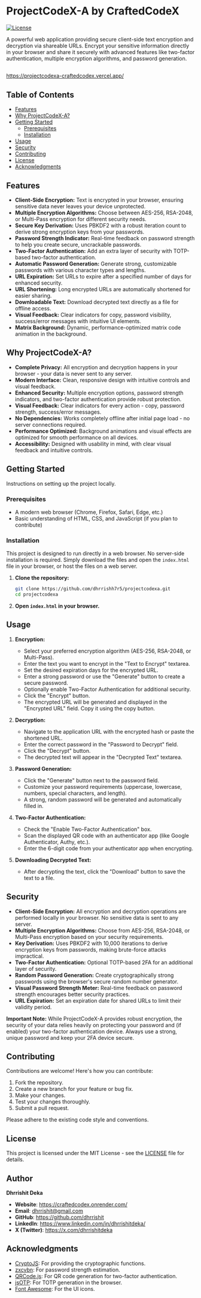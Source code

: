 # ProjectCodeX-A by CraftedCodeX

[![License](https://img.shields.io/badge/License-MIT-yellow.svg)](LICENSE)

A powerful web application providing secure client-side text encryption and decryption via shareable URLs. Encrypt your sensitive information directly in your browser and share it securely with advanced features like two-factor authentication, multiple encryption algorithms, and password generation.

## 

https://projectcodexa-craftedcodex.vercel.app/

##

## Table of Contents

*   [Features](#features)
*   [Why ProjectCodeX-A?](#why-projectcodex-a)
*   [Getting Started](#getting-started)
    *   [Prerequisites](#prerequisites)
    *   [Installation](#installation)
*   [Usage](#usage)
*   [Security](#security)
*   [Contributing](#contributing)
*   [License](#license)
*   [Acknowledgments](#acknowledgments)

## Features

* **Client-Side Encryption:** Text is encrypted in your browser, ensuring sensitive data never leaves your device unprotected.
* **Multiple Encryption Algorithms:** Choose between AES-256, RSA-2048, or Multi-Pass encryption for different security needs.
* **Secure Key Derivation:** Uses PBKDF2 with a robust iteration count to derive strong encryption keys from your passwords.
* **Password Strength Indicator:** Real-time feedback on password strength to help you create secure, uncrackable passwords.
* **Two-Factor Authentication:** Add an extra layer of security with TOTP-based two-factor authentication.
* **Automatic Password Generation:** Generate strong, customizable passwords with various character types and lengths.
* **URL Expiration:** Set URLs to expire after a specified number of days for enhanced security.
* **URL Shortening:** Long encrypted URLs are automatically shortened for easier sharing.
* **Downloadable Text:** Download decrypted text directly as a file for offline access.
* **Visual Feedback:** Clear indicators for copy, password visibility, success/error messages with intuitive UI elements.
* **Matrix Background:** Dynamic, performance-optimized matrix code animation in the background.

## Why ProjectCodeX-A?

* **Complete Privacy:** All encryption and decryption happens in your browser - your data is never sent to any server.
* **Modern Interface:** Clean, responsive design with intuitive controls and visual feedback.
* **Enhanced Security:** Multiple encryption options, password strength indicators, and two-factor authentication provide robust protection.
* **Visual Feedback:** Clear indicators for every action - copy, password strength, success/error messages.
* **No Dependencies:** Works completely offline after initial page load - no server connections required.
* **Performance Optimized:** Background animations and visual effects are optimized for smooth performance on all devices.
* **Accessibility:** Designed with usability in mind, with clear visual feedback and intuitive controls.

## Getting Started

Instructions on setting up the project locally.

### Prerequisites

*   A modern web browser (Chrome, Firefox, Safari, Edge, etc.)
*   Basic understanding of HTML, CSS, and JavaScript (if you plan to contribute)

### Installation

This project is designed to run directly in a web browser. No server-side installation is required. Simply download the files and open the `index.html` file in your browser, or host the files on a web server.

1.  **Clone the repository:**

    ```bash
    git clone https://github.com/dhrrishh7r5/projectcodexa.git
    cd projectcodexa
    ```

2.  **Open `index.html` in your browser.**

## Usage

1.  **Encryption:**
    *   Select your preferred encryption algorithm (AES-256, RSA-2048, or Multi-Pass).
    *   Enter the text you want to encrypt in the "Text to Encrypt" textarea.
    *   Set the desired expiration days for the encrypted URL.
    *   Enter a strong password or use the "Generate" button to create a secure password.
    *   Optionally enable Two-Factor Authentication for additional security.
    *   Click the "Encrypt" button.
    *   The encrypted URL will be generated and displayed in the "Encrypted URL" field. Copy it using the copy button.

2.  **Decryption:**
    *   Navigate to the application URL with the encrypted hash or paste the shortened URL.
    *   Enter the correct password in the "Password to Decrypt" field.
    *   Click the "Decrypt" button.
    *   The decrypted text will appear in the "Decrypted Text" textarea.

3.  **Password Generation:**
    *   Click the "Generate" button next to the password field.
    *   Customize your password requirements (uppercase, lowercase, numbers, special characters, and length).
    *   A strong, random password will be generated and automatically filled in.

4.  **Two-Factor Authentication:**
    *   Check the "Enable Two-Factor Authentication" box.
    *   Scan the displayed QR code with an authenticator app (like Google Authenticator, Authy, etc.).
    *   Enter the 6-digit code from your authenticator app when encrypting.

5.  **Downloading Decrypted Text:**
    *   After decrypting the text, click the "Download" button to save the text to a file.

## Security

*   **Client-Side Encryption:** All encryption and decryption operations are performed locally in your browser. No sensitive data is sent to any server.
*   **Multiple Encryption Algorithms:** Choose from AES-256, RSA-2048, or Multi-Pass encryption based on your security requirements.
*   **Key Derivation:** Uses PBKDF2 with 10,000 iterations to derive encryption keys from passwords, making brute-force attacks impractical.
*   **Two-Factor Authentication:** Optional TOTP-based 2FA for an additional layer of security.
*   **Random Password Generation:** Create cryptographically strong passwords using the browser's secure random number generator.
*   **Visual Password Strength Meter:** Real-time feedback on password strength encourages better security practices.
*   **URL Expiration:** Set an expiration date for shared URLs to limit their validity period.

**Important Note:** While ProjectCodeX-A provides robust encryption, the security of your data relies heavily on protecting your password and (if enabled) your two-factor authentication device. Always use a strong, unique password and keep your 2FA device secure.

## Contributing

Contributions are welcome! Here's how you can contribute:

1.  Fork the repository.
2.  Create a new branch for your feature or bug fix.
3.  Make your changes.
4.  Test your changes thoroughly.
5.  Submit a pull request.

Please adhere to the existing code style and conventions.

## License

This project is licensed under the MIT License - see the [LICENSE](LICENSE) file for details.

## Author
**Dhrrishit Deka**
- **Website**: https://craftedcodex.onrender.com/
- **Email**: dhrrishit@gmail.com
- **GitHub**: https://github.com/dhrrishit
- **LinkedIn**: https://www.linkedin.com/in/dhrrishitdeka/
- **X (Twitter)**: https://x.com/dhrrishitdeka
  
## Acknowledgments

*   [CryptoJS](https://cdnjs.com/libraries/crypto-js): For providing the cryptographic functions.
*   [zxcvbn](https://github.com/dropbox/zxcvbn): For password strength estimation.
*   [QRCode.js](https://github.com/davidshimjs/qrcodejs): For QR code generation for two-factor authentication.
*   [jsOTP](https://github.com/jiangts/jsOTP): For TOTP generation in the browser.
*   [Font Awesome](https://fontawesome.com/): For the UI icons.



